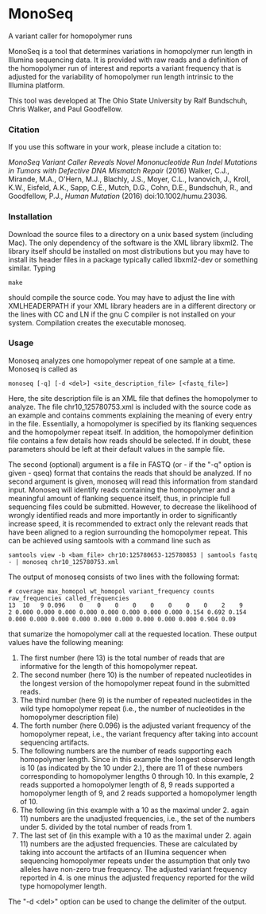 # MonoSeq
A variant caller for homopolymer runs

MonoSeq is a tool that determines variations in homopolymer run length in Illumina sequencing data.  It is provided with raw reads and a definition of the homopolymer run of interest and reports a variant frequency that is adjusted for the variability of homopolymer run length intrinsic to the Illumina platform.

This tool was developed at The Ohio State University by Ralf Bundschuh, Chris Walker, and Paul Goodfellow.

### Citation ###

If you use this software in your work, please include a citation to:

*MonoSeq Variant Caller Reveals Novel Mononucleotide Run Indel Mutations in Tumors with Defective DNA Mismatch Repair* (2016) 
Walker, C.J., Mirande, M.A., O'Hern, M.J., Blachly, J.S., Moyer, C.L., Ivanovich, J., Kroll, K.W., Eisfeld, A.K., Sapp, C.E., Mutch, D.G., Cohn, D.E., Bundschuh, R., and Goodfellow, P.J., *Human Mutation* (2016) doi:10.1002/humu.23036.

### Installation ###

Download the source files to a directory on a unix based system (including Mac).  The only dependency of the software is the XML library libxml2.  The library itself should be installed on most distributions but you may have to install its header files in a package typically called libxml2-dev or something similar. Typing

    make

should compile the source code.  You may have to adjust the line with XMLHEADERPATH if your XML library headers are in a different directory or the lines with CC and LN if the gnu C compiler is not installed on your system.  Compilation creates the executable monoseq.

### Usage ###

Monoseq analyzes one homopolymer repeat of one sample at a time.  Monoseq is called as

    monoseq [-q] [-d <del>] <site_description_file> [<fastq_file>]
    
Here, the site description file is an XML file that defines the homopolymer to analyze.  The file chr10_125780753.xml is included with the source code as an example and contains comments explaining the meaning of every entry in the file.  Essentially, a homopolymer is specified by its flanking sequences and the homopolymer repeat itself.  In addition, the homopolymer definition file contains a few details how reads should be selected.  If in doubt, these parameters should be left at their default values in the sample file.

The second (optional) argument is a file in FASTQ (or - if the "-q" option is given - qseq) format that contains the reads that should be analyzed.  If no second argument is given, monoseq will read this information from standard input.  Monoseq will identify reads containing the homopolymer and a meaningful amount of flanking sequence itself, thus, in principle full sequencing files could be submitted.  However, to decrease the likelihood of wrongly identified reads and more importantly in order to significantly increase speed, it is recommended to extract only the relevant reads that have been aligned to a region surrounding the homopolymer repeat. This can be achieved using samtools with a command line such as

    samtools view -b <bam_file> chr10:125780653-125780853 | samtools fastq - | monoseq chr10_125780753.xml
    
The output of monoseq consists of two lines with the following format:

    # coverage max_homopol wt_homopol variant_frequency counts raw_frequencies called_frequencies
    13  10   9 0.096    0    0    0    0    0    0    0    0    2    9    2 0.000 0.000 0.000 0.000 0.000 0.000 0.000 0.000 0.154 0.692 0.154 0.000 0.000 0.000 0.000 0.000 0.000 0.000 0.000 0.000 0.904 0.09

that sumarize the homopolymer call at the requested location.  These output values have the following meaning:

1. The first number (here 13) is the total number of reads that are informative for the length of this homopolymer repeat.
2. The second number (here 10) is the number of repeated nucleotides in the longest version of the homopolymer repeat found in the submitted reads.
3. The third number (here 9) is the number of repeated nucleotides in the wild type homopolymer repeat (i.e., the number of nucleotides in the homopolymer description file)
4. The forth number (here 0.096) is the adjusted variant frequency of the homopolymer repeat, i.e., the variant frequency after taking into account sequencing artifacts.
5. The following numbers are the number of reads supporting each homopolymer length.  Since in this example the longest observed length is 10 (as indicated by the 10 under 2.), there are 11 of these numbers corresponding to homopolymer lengths 0 through 10.  In this example, 2 reads supported a homopolymer length of 8, 9 reads supported a homopolymer length of 9, and 2 reads supported a homopolymer length of 10.
6. The following (in this example with a 10 as the maximal under 2. again 11) numbers are the unadjusted frequencies, i.e., the set of the numbers under 5. divided by the total number of reads from 1.
7. The last set of  (in this example with a 10 as the maximal under 2. again 11) numbers are the adjusted frequencies.  These are calculated by taking into account the artifacts of an Illumina sequencer when sequencing homopolymer repeats under the assumption that only two alleles have non-zero true frequency.  The adjusted variant frequency reported in 4. is one minus the adjusted frequency reported for the wild type homopolymer length.

The "-d &lt;del&gt;" option can be used to change the delimiter of the output.
